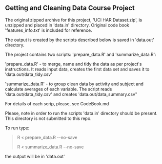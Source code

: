 Getting and Cleaning Data Course Project
----------------------------------------

The original zipped archive for this project, 'UCI HAR Dataset.zip', is unzipped and placed in 'data.in' directory. Original code book 'features_info.txt' is included for reference.

The output is created by the scripts described below is saved in 'data.out' directory.

The project contains two scripts: 'prepare_data.R' and 'summarize_data.R':

'prepare_data.R' - to merge, name and tidy the data as per project's instructions. It reads input data, creates the first data set and saves it to 'data.out/data_tidy.csv'

'summarize_data.R' - to group clean data by activity and subject and calculate averages of each variable. The script reads 'data.out/data_tidy.csv' and creates 'data.out/data_summary.csv"

For details of each scrip, please, see CodeBook.md

Please, note in order to run the scripts 'data.in' directory should be present. This directory is not submitted to this repo.

To run type:

> R < prepare_data.R --no-save
>
> R < summarize_data.R --no-save

the output will be in 'data.out'
